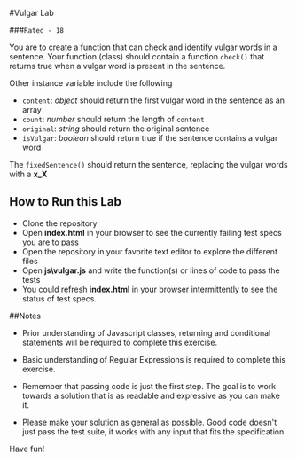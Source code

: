 #Vulgar Lab

###`Rated - 18`

You are to create a function that can check and identify vulgar words in a sentence.
Your function (class) should contain a function `check()` that returns true when a vulgar word is present in the sentence.

Other instance variable include the following

+ `content`: _object_ should return the first vulgar word in the sentence as an array
+ `count`: _number_ should return the length of `content`
+ `original`: _string_  should return the original sentence
+ `isVulgar`: _boolean_ should return true if the sentence contains a vulgar word


The `fixedSentence()` should return the sentence, replacing the vulgar words with a **x_X**



## How to Run this Lab

+ Clone the repository
+ Open **index.html** in your browser to see the currently failing test specs you are to pass
+ Open the repository in your favorite text editor to explore the different files
+ Open **js\vulgar.js** and write the function(s) or lines of code to pass the tests
+ You could refresh **index.html** in your browser intermittently to see the status of test specs.


##Notes

+ Prior understanding of Javascript classes, returning and conditional statements will be required to complete this exercise.

+ Basic understanding of Regular Expressions is required to complete this exercise.

+ Remember that passing code is just the first step. The goal is to work towards a solution that is as readable and expressive as you can make
it.

+ Please make your solution as general as possible. Good code doesn't just pass the test suite, it works with any input that fits the specification.

Have fun!

